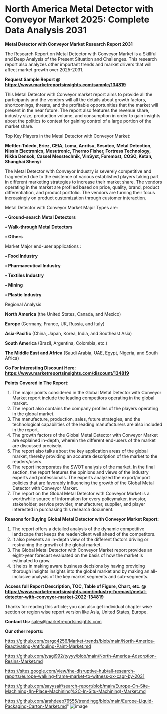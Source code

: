 # North America Metal Detector with Conveyor Market 2025: Complete Data Analysis 2031

<strong>Metal Detector with Conveyor Market Research Report 2031</strong>

The Research Report on Metal Detector with Conveyor Market is a Skillful and Deep Analysis of the Present Situation and Challenges. This research report also analyzes other important trends and market drivers that will affect market growth over 2025-2031.

<strong>Request Sample Report @ <a href=https://www.marketreportsinsights.com/sample/134819>https://www.marketreportsinsights.com/sample/134819</a></strong>

This Metal Detector with Conveyor market report aims to provide all the participants and the vendors will all the details about growth factors, shortcomings, threats, and the profitable opportunities that the market will present in the near future. The report also features the revenue share, industry size, production volume, and consumption in order to gain insights about the politics to contest for gaining control of a large portion of the market share.

Top Key Players in the Metal Detector with Conveyor Market:

<strong>Mettler-Toledo, Eriez, CEIA, Loma, Anritsu, Sesotec, Metal Detection, Nissin Electronics, Mesutronic, Thermo Fisher, Fortress Technology, Nikka Densok, Cassel Messtechnik, VinSyst, Foremost, COSO, Ketan, Shanghai Shenyi</strong>

The Metal Detector with Conveyor Industry is severely competitive and fragmented due to the existence of various established players taking part in different marketing strategies to increase their market share. The vendors operating in the market are profiled based on price, quality, brand, product differentiation, and product portfolio. The vendors are turning their focus increasingly on product customization through customer interaction.

Metal Detector with Conveyor Market Major Types are:

<strong>• Ground-search Metal Detectors

• Walk-through Metal Detectors

• Others</strong>

Market Major end-user applications :

<strong>• Food Industry

• Pharmaceutical Industry

• Textiles Industry

• Mining

• Plastic Industry</strong>

Regional Analysis

</u><strong><b>North America</b></strong> (the United States, Canada, and Mexico)

<strong><b>Europe </b></strong>(Germany, France, UK, Russia, and Italy)

<strong><b>Asia-Pacific</b></strong> (China, Japan, Korea, India, and Southeast Asia)

<strong><b>South America</b></strong> (Brazil, Argentina, Colombia, etc.)

<strong><b>The Middle East and Africa</b></strong> (Saudi Arabia, UAE, Egypt, Nigeria, and South Africa)

<strong>Go For Interesting Discount Here: <a href=https://www.marketreportsinsights.com/discount/134819>https://www.marketreportsinsights.com/discount/134819</a></strong>

<strong>Points Covered in The Report:</strong>
<ol>
  <li>The major points considered in the Global Metal Detector with Conveyor Market report include the leading competitors operating in the global market.</li>
  <li>The report also contains the company profiles of the players operating in the global market.</li>
  <li>The manufacture, production, sales, future strategies, and the technological capabilities of the leading manufacturers are also included in the report.</li>
  <li>The growth factors of the Global Metal Detector with Conveyor Market are explained in-depth, wherein the different end-users of the market are discussed precisely.</li>
  <li>The report also talks about the key application areas of the global market, thereby providing an accurate description of the market to the readers/users.</li>
  <li>The report incorporates the SWOT analysis of the market. In the final section, the report features the opinions and views of the industry experts and professionals. The experts analyzed the export/import policies that are favorably influencing the growth of the Global Metal Detector with Conveyor Market.</li>
  <li>The report on the Global Metal Detector with Conveyor Market is a worthwhile source of information for every policymaker, investor, stakeholder, service provider, manufacturer, supplier, and player interested in purchasing this research document.</li>
</ol>
<strong>Reasons for Buying Global Metal Detector with Conveyor Market Report:</strong>

<ol>
  <li>The report offers a detailed analysis of the dynamic competitive landscape that keeps the reader/client well ahead of the competitors.</li>
  <li>It also presents an in-depth view of the different factors driving or restraining the growth of the global market.</li>
  <li>The Global Metal Detector with Conveyor Market report provides an eight-year forecast evaluated on the basis of how the market is estimated to grow.</li>
  <li>It helps in making aware business decisions by having providing thorough insights insights into the global market and by making an all-inclusive analysis of the key market segments and sub-segments.</li>
</ol>
<strong>Access full Report Description, TOC, Table of Figure, Chart, etc. @ <a href=https://www.marketreportsinsights.com/industry-forecast/metal-detector-with-conveyor-market-2022-134819>https://www.marketreportsinsights.com/industry-forecast/metal-detector-with-conveyor-market-2022-134819</a></strong>


Thanks for reading this article; you can also get individual chapter wise section or region wise report version like Asia, United States, Europe.

<strong>Contact Us:</strong>
sales@marketreportsinsights.com

<strong>Our other reports:</strong>

<a href=https://github.com/cargo4256/Market-trends/blob/main/North-America-Reactivating-Antifouling-Paint-Market.md>https://github.com/cargo4256/Market-trends/blob/main/North-America-Reactivating-Antifouling-Paint-Market.md</a>

<a href=https://github.com/tyagi992/tyyyy/blob/main/North-America-Adsorption-Resins-Market.md>https://github.com/tyagi992/tyyyy/blob/main/North-America-Adsorption-Resins-Market.md</a>

<a href=https://sites.google.com/view/the-disruptive-hub/all-research-reports/europe-walking-frame-market-to-witness-xx-cagr-by-2031>https://sites.google.com/view/the-disruptive-hub/all-research-reports/europe-walking-frame-market-to-witness-xx-cagr-by-2031</a>

<a href=https://github.com/sayysaif/search-report/blob/main/Europe-On-Site-Machining-(In-Place-Machining%2C-In-Situ-Machining)-Market.md>https://github.com/sayysaif/search-report/blob/main/Europe-On-Site-Machining-(In-Place-Machining%2C-In-Situ-Machining)-Market.md</a>

<a href=https://github.com/arshdeep76555/trendingg/blob/main/Europe-Liquid-Packaging-Carton-Market.md>https://github.com/arshdeep76555/trendingg/blob/main/Europe-Liquid-Packaging-Carton-Market.md</a>"
![image](https://github.com/user-attachments/assets/dd964678-2d4a-4223-9caa-744c825ddb8c)
